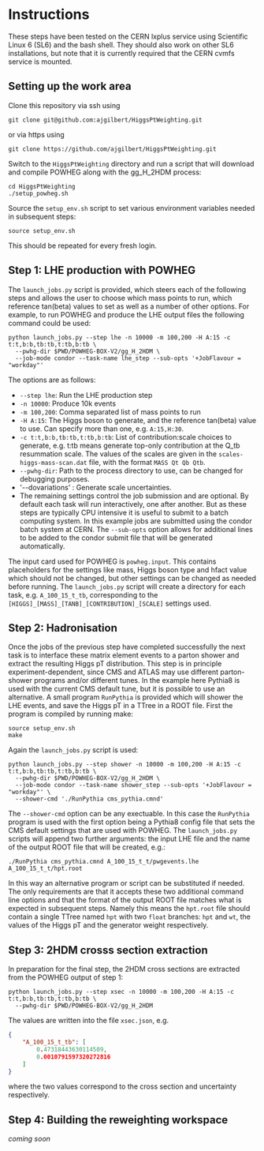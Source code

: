 # Instructions

These steps have been tested on the CERN lxplus service using Scientific Linux 6 (SL6) and the bash shell. They should also work on other SL6 installations, but note that it is currently required that the CERN cvmfs service is mounted.

## Setting up the work area

Clone this repository via ssh using

    git clone git@github.com:ajgilbert/HiggsPtWeighting.git

or via https using

    git clone https://github.com/ajgilbert/HiggsPtWeighting.git
    
Switch to the `HiggsPtWeighting` directory and run a script that will download and compile POWHEG along with the gg_H_2HDM process:

    cd HiggsPtWeighting
    ./setup_powheg.sh

Source the `setup_env.sh` script to set various environment variables needed in subsequent steps:

    source setup_env.sh
    
This should be repeated for every fresh login.

## Step 1: LHE production with POWHEG
The `launch_jobs.py` script is provided, which steers each of the following steps and allows the user to choose which mass points to run, which reference tan(beta) values to set as well as a number of other options. For example, to run POWHEG and produce the LHE output files the following command could be used:

    python launch_jobs.py --step lhe -n 10000 -m 100,200 -H A:15 -c t:t,b:b,tb:tb,t:tb,b:tb \
      --pwhg-dir $PWD/POWHEG-BOX-V2/gg_H_2HDM \
      --job-mode condor --task-name lhe_step --sub-opts '+JobFlavour = "workday"'

The options are as follows:

 - `--step lhe`: Run the LHE production step
 - `-n 10000`: Produce 10k events
 - `-m 100,200`: Comma separated list of mass points to run
 - `-H A:15`: The Higgs boson to generate, and the reference tan(beta) value to use. Can specify more than one, e.g. `A:15,H:30`.
 - `-c t:t,b:b,tb:tb,t:tb,b:tb`: List of contribution:scale choices to generate, e.g. t:tb means generate top-only contribution at the Q_tb resummation scale. The values of the scales are given in the `scales-higgs-mass-scan.dat` file, with the format `MASS Qt Qb Qtb`.
 - `--pwhg-dir`: Path to the process directory to use, can be changed for debugging purposes.
 - '--dovariations' : Generate scale uncertainties.
 - The remaining settings control the job submission and are optional. By default each task will run interactively, one after another. But as these steps are typically CPU intensive it is useful to submit to a batch computing system. In this example jobs are submitted using the condor batch system at CERN. The `--sub-opts` option allows for additional lines to be added to the condor submit file that will be generated automatically.
 
 The input card used for POWHEG is `powheg.input`. This contains placeholders for the settings like mass, Higgs boson type and hfact value which should not be changed, but other settings can be changed as needed before running. The `launch_jobs.py` script will create a directory for each task, e.g. `A_100_15_t_tb`, corresponding to the `[HIGGS]_[MASS]_[TANB]_[CONTRIBUTION]_[SCALE]` settings used.

## Step 2: Hadronisation

Once the jobs of the previous step have completed successfully the next task is to interface these matrix element events to a parton shower and extract the resulting Higgs pT distribution. This step is in principle experiment-dependent, since CMS and ATLAS may use different parton-shower programs and/or different tunes. In the example here Pythia8 is used with the current CMS default tune, but it is possible to use an alternative. A small program `RunPythia` is provided which will shower the LHE events, and save the Higgs pT in a TTree in a ROOT file. First the program is compiled by running make:

    source setup_env.sh
    make

Again the `launch_jobs.py` script is used:

    python launch_jobs.py --step shower -n 10000 -m 100,200 -H A:15 -c t:t,b:b,tb:tb,t:tb,b:tb \
      --pwhg-dir $PWD/POWHEG-BOX-V2/gg_H_2HDM \
      --job-mode condor --task-name shower_step --sub-opts '+JobFlavour = "workday"' \
      --shower-cmd './RunPythia cms_pythia.cmnd'

The `--shower-cmd` option can be any exectuable. In this case the `RunPythia` program is used with the first option being a Pythia8 config file that sets the CMS default settings that are used with POWHEG. The `launch_jobs.py` scripts will append two further arguments: the input LHE file and the name of the output ROOT file that will be created, e.g.:

    ./RunPythia cms_pythia.cmnd A_100_15_t_t/pwgevents.lhe A_100_15_t_t/hpt.root
    
In this way an alternative program or script can be substituted if needed. The only requirements are that it accepts these two additional command line options and that the format of the output ROOT file matches what is expected in subsequent steps. Namely this means the `hpt.root` file should contain a single TTree named `hpt` with two `float` branches: `hpt` and `wt`, the values of the Higgs pT and the generator weight respectively.

## Step 3: 2HDM crosss section extraction
In preparation for the final step, the 2HDM cross sections are extracted from the POWHEG output of step 1:

    python launch_jobs.py --step xsec -n 10000 -m 100,200 -H A:15 -c t:t,b:b,tb:tb,t:tb,b:tb \
      --pwhg-dir $PWD/POWHEG-BOX-V2/gg_H_2HDM

The values are written into the file `xsec.json`, e.g.

~~~json
{
    "A_100_15_t_tb": [
        0.47318443630114509,
        0.0010791597320272816
    ]
}
~~~

where the two values correspond to the cross section and uncertainty respectively.

## Step 4: Building the reweighting workspace

*coming soon*
